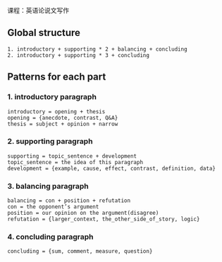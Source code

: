 课程：英语论说文写作

## Global structure
```plaintext
1. introductory + supporting * 2 + balancing + concluding
2. introductory + supporting * 3 + concluding
```

## Patterns for each part

### 1. introductory paragraph
```plaintext
introductory = opening + thesis
opening = {anecdote, contrast, Q&A}
thesis = subject + opinion + narrow
```
### 2. supporting paragraph
```plaintext
supporting = topic_sentence + development
topic_sentence = the idea of this paragraph
development = {example, cause, effect, contrast, definition, data}
```
### 3. balancing paragraph
```plaintext
balancing = con + position + refutation
con = the opponent’s argument
position = our opinion on the argument(disagree)
refutation = {larger_context, the_other_side_of_story, logic}
```
### 4. concluding paragraph
```plaintext
concluding = {sum, comment, measure, question}
```